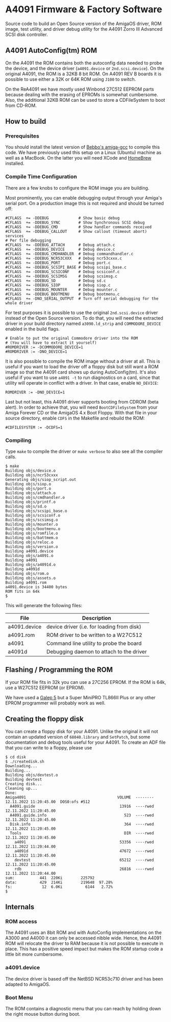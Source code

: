 # A4091 Firmware & Factory Software

Source code to build an Open Source version of the AmigaOS driver, ROM image,
test utility, and driver debug utility for the A4091 Zorro III Advanced SCSI
disk controller.

## A4091 AutoConfig(tm) ROM

On the A4091 the ROM contains both the autoconfig data needed to probe the
device, and the device driver (`a4091.device` or `2nd.scsi.device`). On the
original A4091, the ROM is a 32KB 8 bit ROM. On A4091 REV B boards it is
possible to use either a 32K or 64K ROM using `J100` to switch.

On the ReA4091 we have mostly used Winbond 27C512 EEPROM parts because dealing
with the erasing of EPROMs is somewhat cumbersome. Also, the additional 32KB
ROM can be used to store a CDFileSystem to boot from CD-ROM.

## How to build

### Prerequisites

You should install the latest version of [Bebbo's amiga-gcc](https://github.com/bebbo/amiga-gcc) to compile this code. We have previously used this setup on a Linux (Ubuntu) machine as well as a MacBook. On the latter you will need XCode and [HomeBrew](https://brew.sh) installed.

### Compile Time Configuration

There are a few knobs to configure the ROM image you are building.

Most prominently, you can enable debugging output through your Amiga's serial
port. On a production image this is not required and should be turned off:

```
#CFLAGS  += -DDEBUG             # Show basic debug
#CFLAGS  += -DDEBUG_SYNC        # Show Synchronous SCSI debug
#CFLAGS  += -DDEBUG_CMD         # Show handler commands received
#CFLAGS  += -DDEBUG_CALLOUT     # Show callout (timeout abort) services
# Per file debugging
#CFLAGS  += -DDEBUG_ATTACH      # Debug attach.c
#CFLAGS  += -DDEBUG_DEVICE      # Debug device.c
#CFLAGS  += -DDEBUG_CMDHANDLER  # Debug commandhandler.c
#CFLAGS  += -DDEBUG_NCR53CXXX   # Debug ncr53cxxx.c
#CFLAGS  += -DDEBUG_PORT        # Debug port.c
#CFLAGS  += -DDEBUG_SCSIPI_BASE # Debug scsipi_base.c
#CFLAGS  += -DDEBUG_SCSICONF    # Debug scsiconf.c
#CFLAGS  += -DDEBUG_SCSIMSG     # Debug scsimsg.c
#CFLAGS  += -DDEBUG_SD          # Debug sd.c
#CFLAGS  += -DDEBUG_SIOP        # Debug siop.c
#CFLAGS  += -DDEBUG_MOUNTER     # Debug mounter.c
#CFLAGS  += -DDEBUG_BOOTMENU    # Debug bootmenu.c
#CFLAGS  += -DNO_SERIAL_OUTPUT  # Turn off serial debugging for the whole driver
```

For test purposes it is possible to use the original `2nd.scsi.device` driver
instead of the Open Source version. To do that, you will need the extracted
driver in your build directory named `a3090.ld_strip` and `COMMODORE_DEVICE`
enabled in the build flags.


```
# Enable to put the original Commodore driver into the ROM
# (You will have to extract it yourself)
#ROMDRIVER := -DCOMMODORE_DEVICE=1
#ROMDRIVER := -DNO_DEVICE=1
```

It is also possible to compile the ROM image without a driver at all. This is
useful if you want to load the driver off a floppy disk but still want a ROM
image so that the A4091 card shows up during AutoConfig(tm). It's also useful
if you want to use `a4091 -t` to run diagnostics on a card, since that utility
will operate in conflict with a driver. In that case, enable `NO_DEVICE`:
```
ROMDRIVER := -DNO_DEVICE=1
```

Last but not least, this A4091 driver supports booting from CDROM (beta alert).
In order to achieve that, you will need `BootCDFileSystem` from your Amiga
Forever CD or the AmigaOS 4.x Boot Floppy. With that file in your source
directory, enable `CDFS` in the Makefile and rebuild the ROM:

```
#CDFILESYSTEM := -DCDFS=1
```

### Compiling

Type `make` to compile the driver or `make verbose` to also see all the
compiler calls.

```
$ make
Building objs/device.o
Building objs/ncr53cxxx
Generating objs/siop_script.out
Building objs/siop.o
Building objs/port.o
Building objs/attach.o
Building objs/cmdhandler.o
Building objs/printf.o
Building objs/sd.o
Building objs/scsipi_base.o
Building objs/scsiconf.o
Building objs/scsimsg.o
Building objs/mounter.o
Building objs/bootmenu.o
Building objs/romfile.o
Building objs/battmem.o
Building objs/reloc.o
Building objs/version.o
Building a4091.device
Building objs/a4091.o
Building a4091
Building objs/a4091d.o
Building a4091d
Building objs/rom.o
Building objs/assets.o
Building a4091.rom
a4091.device is 34400 bytes
ROM fits in 64k
$
```

This will generate the following files:


| File         |   Description                              |
|--------------|--------------------------------------------|
| a4091.device | device driver (i.e. for loading from disk) |
| a4091.rom    | ROM driver to be written to a W27C512      |
| a4091        | Command line utility to probe the board    |
| a4091d       | Debugging daemon to attach to the driver   |

## Flashing / Programming the ROM

If your ROM file fits in 32k you can use a 27C256 EPROM. If the ROM is 64k,
use a W27C512 EEPROM (or EPROM).

We have used a [Galep 5](http://www.conitec.net/english/galep5.php)
but a Super MiniPRO TL866II Plus or any other EPROM programmer will
probably work as well.

## Creating the floppy disk

You can create a floppy disk for your A4091. Unlike the original it will not
contain an updated version of `68040.library` and `SetPatch`, but some
documentation and debug tools useful for your A4091. To create an ADF file that
you can write to a floppy, please use

```
$ cd disk
$ ./createdisk.sh
Downloading...
Building...
Building objs/devtest.o
Building devtest
Creating disk...
Cleaning up...
Done:
Amiga4091                                        VOLUME  --------  12.11.2022 11:20:45.00  DOS0:ofs #512
  A4091.guide                                     13916  ----rwed  12.11.2022 11:20:45.00
  A4091.guide.info                                  523  ----rwed  12.11.2022 11:20:45.00
  Disk.info                                         364  ----rwed  12.11.2022 11:20:45.00
  Tools                                             DIR  ----rwed  12.11.2022 11:20:45.00
    a4091                                         53356  ----rwed  12.11.2022 11:20:44.00
    a4091d                                        47672  ----rwed  12.11.2022 11:20:45.00
    devtest                                       65212  ----rwed  12.11.2022 11:20:45.00
    rdb                                           26816  ----rwed  12.11.2022 11:20:44.00
sum:           441  220Ki        225792
data:          429  214Ki        219648  97.28%
fs:             12  6.0Ki          6144   2.72%
$
```

## Internals

### ROM access

The A4091 uses an 8bit ROM and with AutoConfig implementations on the A3000 and
A4000 it can only be accessed nibble wide. Hence, the A4091 ROM will relocate
the driver to RAM because it is not possible to execute in place. This has a
positive speed impact but makes the ROM startup code a little bit more
cumbersome.

### a4091.device

The device driver is based off the NetBSD NCR53c710 driver and has been adapted
to AmigaOS.

### Boot Menu

The ROM contains a diagnostic menu that you can reach by holding down the right
mouse button during boot.

